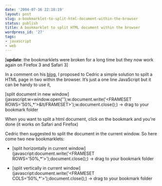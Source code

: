 ```yaml
---
date: '2004-07-16 22:18:19'
layout: post
slug: a-bookmarklet-to-split-html-document-within-the-browser
status: publish
title: A bookmarklet to split HTML document within the browser
wordpress_id: '27'
tags:
- javascript
- web
---
```


[**update**: the bookmarklets were broken for a long time but they now work again on Firefox 3 and Safari 3]

In a comment on his [blog](http://beust.com/weblog/archives/000153.html), I proposed to Cedric a simple solution to spilt a HTML page in two within the browser.
It’s just a one line JavaScript but it can be handy to use it,

[split document in new window](javascript:w=window.open('');w.document.write('<HTML><HEAD></HEAD><FRAMESET ROWS=\'50%,*\'><FRAME SRC=' + location.href + '><FRAME SRC=' + location.href + '>&lt/FRAMESET></HTML>');w.document.close();) -> drag to your bookmark folder





When you want to split a html document, click on the bookmark and you're done (it works on Safari and Firefox) 


 


Cedric then suggested to split the document in the current window. So here come two new bookmarklets:






  * [split horizontally in current window](javascript:document.write('<HTML><HEAD></HEAD><FRAMESET ROWS=\'50%,*\'><FRAME SRC=' + location.href + '><FRAME SRC=' + location.href + '></FRAMESET></HTML>');document.close();) -> drag to your bookmark folder



  * [split vertically in current window](javascript:document.write('<HTML><HEAD></HEAD><FRAMESET COLS=\'50%,*\'><FRAME SRC=' + location.href + '><FRAME SRC=' + location.href + '></FRAMESET></HTML>');document.close();) -> drag to your bookmark folder




